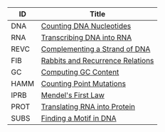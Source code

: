 | **ID**  | **Title**                                     |
|---------|-----------------------------------------------|
| DNA     | [Counting DNA Nucleotides](https://github.com/Musses09/python-coding-portfolio/blob/main/dna.py)                     |
| RNA     | [Transcribing DNA into RNA](https://github.com/Musses09/python-coding-portfolio/blob/main/rna.py)                    |
| REVC    | [Complementing a Strand of DNA](https://github.com/Musses09/python-coding-portfolio/blob/main/revc.py)                |
| FIB     | [Rabbits and Recurrence Relations](https://github.com/Musses09/python-coding-portfolio/blob/main/fib.py)             |
| GC      | [Computing GC Content](https://github.com/Musses09/python-coding-portfolio/blob/main/gc.py)                         |
| HAMM    | [Counting Point Mutations](https://github.com/Musses09/python-coding-portfolio/blob/main/hamm.py)                     |
| IPRB    | [Mendel's First Law](https://github.com/Musses09/python-coding-portfolio/blob/main/iprb.py)                           |
| PROT    | [Translating RNA into Protein](https://github.com/Musses09/python-coding-portfolio/blob/main/prot.py)                 |
| SUBS    | [Finding a Motif in DNA](https://github.com/Musses09/python-coding-portfolio/blob/main/subs.py)                       |
